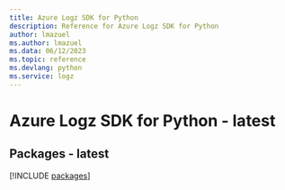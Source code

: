 ```yaml
---
title: Azure Logz SDK for Python
description: Reference for Azure Logz SDK for Python
author: lmazuel
ms.author: lmazuel
ms.data: 06/12/2023
ms.topic: reference
ms.devlang: python
ms.service: logz
---
```

# Azure Logz SDK for Python - latest
## Packages - latest
[!INCLUDE [packages](logz-index.md)]